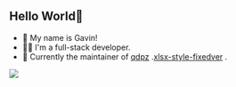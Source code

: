 ## Hello World🎉

- 👋 My name is Gavin!
- 👨‍💻 I'm a full-stack developer.
- 🚀 Currently the maintainer of [qdpz](https://github.com/cola639/uniapp-miniprogram-qdpz) .[xlsx-style-fixedver](https://www.npmjs.com/package/xlsx-style-fixedver) .

<a href="https://liruifengv.com#gh-light-mode-only">
  <img src="https://skillicons.dev/icons?i=js,ts,react,vue,nodejs,python,java,spring&theme=light" />
</a>
